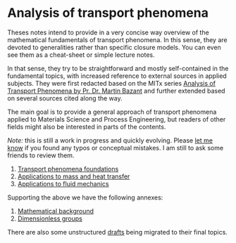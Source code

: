 # Analysis of transport phenomena

Theses notes intend to provide in a very concise way overview of the mathematical fundamentals of transport phenomena. In this sense, they are devoted to generalities rather than specific closure models. You can even see them as a cheat-sheet or simple lecture notes. 

In that sense, they try to be straightforward and mostly self-contained in the fundamental topics, with increased reference to external sources in applied subjects. They were first redacted based on the MITx series [Analysis of Transport Phenomena by Pr. Dr. Martin Bazant](https://mitxonline.mit.edu/courses/course-v1:MITxT+10.50.CH01x/) and further extended based on several sources cited along the way. 

The main goal is to provide a general approach of transport phenomena applied to Materials Science and Process Engineering, but readers of other fields might also be interested in parts of the contents.

*Note:* this is still a work in progress and quickly evolving. Please [let me know](mailto:walter.dalmazsilva.manager@gmail.com) if you found any typos or conceptual mistakes. I am still to ask some friends to review them.

1. [Transport phenomena foundations](01-Transport-phenomena-foundations.md)
2. [Applications to mass and heat transfer](02-Applications-to-mass-and-heat-transfer.md)
3. [Applications to fluid mechanics](03-Applications-to-fluid-mechanics.md)

Supporting the above we have the following annexes:

1. [Mathematical background](A1-Mathematical-background.md)
2. [Dimensionless groups](A2-Dimensionless-groups.md)

There are also some unstructured [drafts](AX-Drafts.md) being migrated to their final topics.
